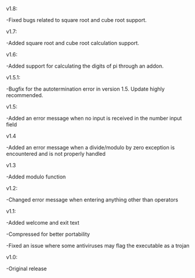 v1.8:

-Fixed bugs related to square root and cube root support.

v1.7:

-Added square root and cube root calculation support.

v1.6:

-Added support for calculating the digits of pi through an addon.

v1.5.1:

-Bugfix for the autotermination error in version 1.5. Update highly recommended.

v1.5:

-Added an error message when no input is received in the number input field

v1.4

-Added an error message when a divide/modulo by zero exception is encountered and is not properly handled

v1.3

-Added modulo function

v1.2:

-Changed error message when entering anything other than operators

v1.1:

-Added welcome and exit text

-Compressed for better portability

-Fixed an issue where some antiviruses may flag the executable as a trojan

v1.0:

-Original release
